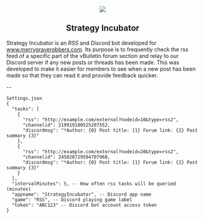 <p align="center">
  <img src="http://i.imgur.com/WPpSxPE.png"/>
  <h2 align="center">Strategy Incubator</h2>
</p>

Strategy Incubator is an *RSS* and *Discord* bot developed for www.merrygraverobbers.com.
Its purpose is to frequently check the rss feed of a specific part of the vBulletin forum section and relay
to our Discord server if any new posts or threads has been made. This was developed to make it easier
for members to see when a new post has been made so that they can read it and provide feedback quicker.

--

```
Settings.json
{
  "tasks": [
    {
      "rss": "http://example.com/external?nodeid=10&type=rss2",
      "channelid": 219919180525207552,
      "discordmsg": "*Author: {0} Post title: {1} Forum link: {2} Post summary {3}"
    },
    {
      "rss": "http://example.com/external?nodeid=20&type=rss2",
      "channelid": 245028729594707968,
      "discordmsg": "*Author: {0} Post title: {1} Forum link: {2} Post summary {3}"
    }
  ],
  "intervalMinutes": 5, -- How often rss tasks will be queried (minutes)
  "appname": "StrategyIncubator", -- Discord app name
  "game": "RSS", -- Discord playing game label
  "token": "ABC123" -- Discord bot account access token
}
```
